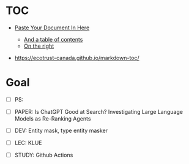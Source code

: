 # TOC
- [Paste Your Document In Here](#paste-your-document-in-here)
  * [And a table of contents](#and-a-table-of-contents)
  * [On the right](#on-the-right)

- https://ecotrust-canada.github.io/markdown-toc/


# Goal

- [ ] PS: 
- [ ] PAPER: Is ChatGPT Good at Search? Investigating Large Language Models as Re-Ranking Agents
- [ ] DEV: Entity mask, type entity masker
- [ ] LEC: KLUE
- [ ] STUDY: Github Actions


